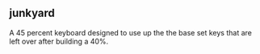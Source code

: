 ## junkyard

A 45 percent keyboard designed to use up the the base set keys that are left over after building a 40%.

